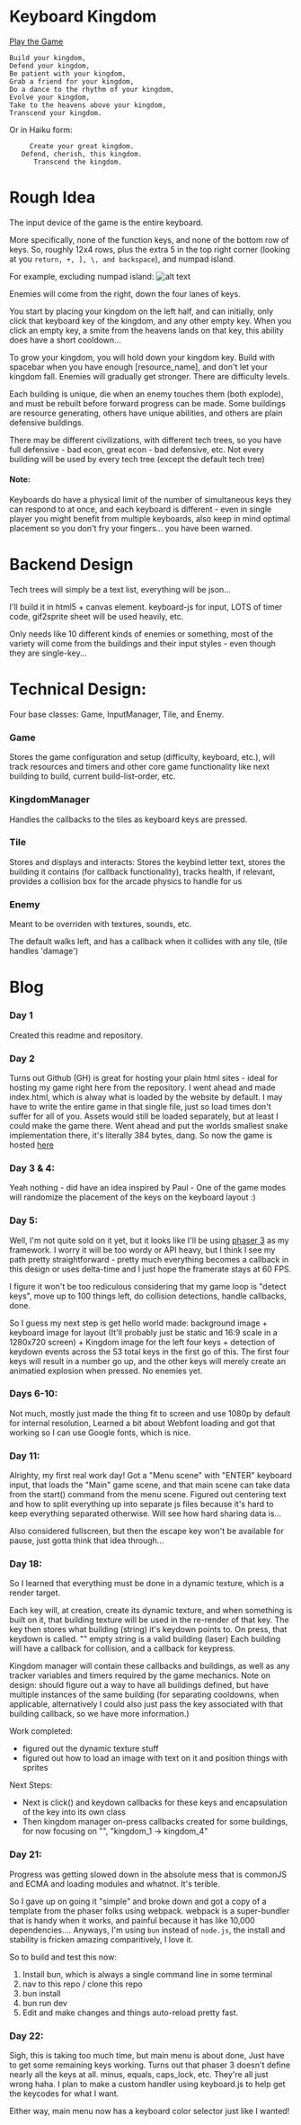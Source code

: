 # Keyboard Kingdom

[Play the Game](https://exevirus.github.io/Keyboard-Kingdom)

```
Build your kingdom,
Defend your kingdom,
Be patient with your kingdom,
Grab a friend for your kingdom,
Do a dance to the rhythm of your kingdom, 
Evolve your kingdom,
Take to the heavens above your kingdom, 
Transcend your kingdom.
```

Or in Haiku form:

```
     Create your great kingdom.
   Defend, cherish, this kingdom.
      Transcend the kingdom.
```

# Rough Idea

The input device of the game is the entire keyboard.

More specifically, none of the function keys, and none of the bottom row of keys. So, roughly 12x4 rows, plus the extra 5 in the top right corner (looking at you `return, +, ], \, and backspace`), and numpad island.

For example, excluding numpad island:
![alt text](keyboard.png)

Enemies will come from the right, down the four lanes of keys.

You start by placing your kingdom on the left half, and can initially, only
click that keyboard key of the kingdom, and any other empty key.
When you click an empty key, a smite from the heavens lands on that key, this ability does have a short cooldown...

To grow your kingdom, you will hold down your kingdom key. Build with spacebar when you have enough [resource_name], and don't let your kingdom fall. Enemies will gradually get stronger. There are difficulty levels.

Each building is unique, die when an enemy touches them (both explode), and must be rebuilt before forward progress can be made. Some buildings are resource generating, others have unique abilities, and others are plain defensive buildings. 

There may be different civilizations, with different tech trees, so you have full defensive - bad econ, great econ - bad defensive, etc. Not every building will be used by every tech tree (except the default tech tree)

#### Note: 

Keyboards do have a physical limit of the number of simultaneous keys they can respond to at once, and each keyboard is different - even in single player you might benefit from multiple keyboards, also keep in mind optimal placement so you don't fry your fingers... you have been warned.

# Backend Design

Tech trees will simply be a text list, everything will be json...

I'll build it in html5 + canvas element. keyboard-js for input, LOTS of timer code, gif2sprite sheet will be used heavily, etc. 

Only needs like 10 different kinds of enemies or something, most of the variety will come from the buildings and their input styles - even though they are single-key...

# Technical Design:

Four base classes: Game, InputManager, Tile, and Enemy.

### Game

Stores the game configuration and setup (difficulty, keyboard, etc.), will track resources and timers and other core game functionality like next building to build, current build-list-order, etc.

### KingdomManager

Handles the callbacks to the tiles as keyboard keys are pressed.

### Tile

Stores and displays and interacts: Stores the keybind letter text, stores the building it contains (for callback functionality), tracks health, if relevant, provides a collision box for the arcade physics to handle for us

### Enemy

Meant to be overriden with textures, sounds, etc.

The default walks left, and has a callback when it collides with any tile, (tile handles 'damage')


# Blog

### Day 1

Created this readme and repository.

### Day 2

Turns out Github (GH) is great for hosting your plain html sites - ideal for hosting my game right here from the repository. I went ahead and made index.html, which is alway what is loaded by the website by default. I may have to write the entire game in that single file, just so load times don't suffer for all of you. Assets would still be loaded separately, but at least I could make the game there. Went ahead and put the worlds smallest snake implementation there, it's literally 384 bytes, dang. So now the game is hosted [here](https://exevirus.github.io/Keyboard-Kingdom)

### Day 3 & 4: 

Yeah nothing - did have an idea inspired by Paul - One of the game modes will randomize the placement of the keys on the keyboard layout :)

### Day 5:

Well, I'm not quite sold on it yet, but it looks like I'll be using [phaser 3](https://phaser.io/phaser3) as my framework. I worry it will be too wordy or API heavy, but I think I see my path pretty straightforward - pretty much everything becomes a callback in this design or uses delta-time and I just hope the framerate stays at 60 FPS.

I figure it won't be too rediculous considering that my game loop is "detect keys", move up to 100 things left, do collision detections, handle callbacks, done. 

So I guess my next step is get hello world made: background image + keyboard image for layout (It'll probably just be static and 16:9 scale in a 1280x720 screen) + Kingdom image for the left four keys + detection of keydown events across the 53 total keys in the first go of this. The first four keys will result in a number go up, and the other keys will merely create an animatied explosion when pressed. No enemies yet. 

### Days 6-10:

Not much, mostly just made the thing fit to screen and use 1080p by default for internal resolution, Learned a bit about Webfont loading and got that working so I can use Google fonts, which is nice.

### Day 11:

Alrighty, my first real work day! Got a "Menu scene" with "ENTER" keyboard input, that loads the "Main" game scene, and that main scene can take data from the start() command from the menu scene. Figured out centering text and how to split everything up into separate js files because it's hard to keep everything separated otherwise. Will see how hard sharing data is...

Also considered fullscreen, but then the escape key won't be available for pause, just gotta think that idea through...

### Day 18:

So I learned that everything must be done in a dynamic texture, which is a render target. 

Each key will, at creation, create its dynamic texture, and when something is built on it, that building texture will be used in the re-render of that key. The key then stores what building (string) it's keydown points to. On press, that keydown is called. "" empty string is a valid building (laser) Each building will have a callback for collision, and a callback for keypress. 

Kingdom manager will contain these callbacks and buildings, as well as any tracker variables and timers required by the game mechanics.
Note on design: should figure out a way to have all buildings defined, but have multiple instances of the same building (for separating cooldowns, when applicable, alternatively I could also just pass the key associated with that building callback, so we have more information.)

Work completed: 
- figured out the dynamic texture stuff
- figured out how to load an image with text on it and position things with sprites

Next Steps:
- Next is click() and keydown callbacks for these keys and encapsulation of the key into its own class
- Then kingdom manager on-press callbacks created for some buildings, for now focusing on "", "kingdom_1 -> kingdom_4"

### Day 21:

Progress was getting slowed down in the absolute mess that is commonJS and ECMA and loading modules and whatnot. It's terible. 

So I gave up on going it "simple" and broke down and got a copy of a template from the phaser folks using webpack. webpack is a super-bundler that is handy when it works, and painful because it has like 10,000 dependencies.... Anyways, I'm using `bun` instead of `node.js`, the install and stability is fricken amazing comparitively, I love it. 

So to build and test this now:

1. Install bun, which is always a single command line in some terminal
2. nav to this repo / clone this repo
3. bun install
4. bun run dev
5. Edit and make changes and things auto-reload pretty fast.

### Day 22:

Sigh, this is taking too much time, but main menu is about done, Just have to get some remaining keys working. Turns out that phaser 3 doesn't define nearly all the keys at all. minus, equals, caps_lock, etc. They're all just wrong haha. I plan to make a custom handler using keyboard.js to help get the keycodes for what I want. 

Either way, main menu now has a keyboard color selector just like I wanted!



